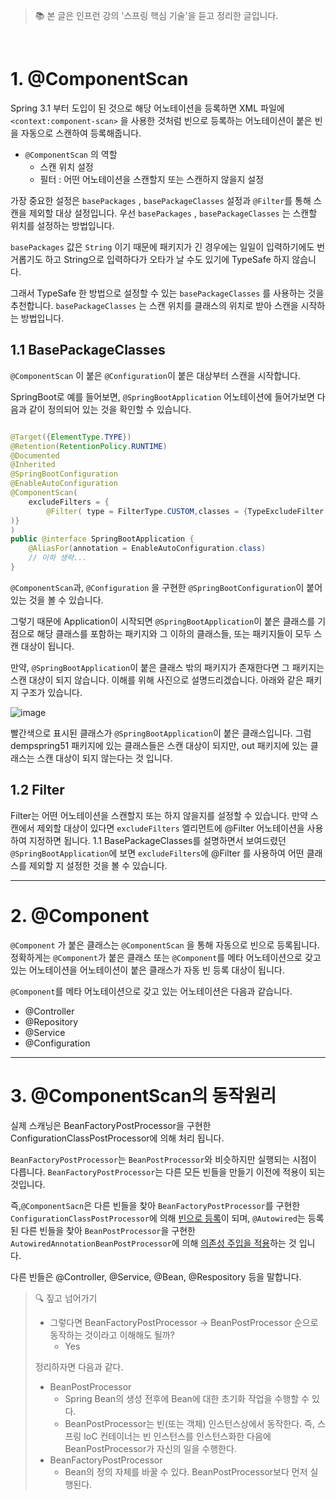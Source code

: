 > 📚 본 글은 인프런 강의 '스프링 핵심 기술'을 듣고 정리한 글입니다. 

<br>

# **1. @ComponentScan**


Spring 3.1 부터 도입이 된 것으로 해당 어노테이션을 등록하면 XML 파일에 `<context:component-scan>` 을 사용한 것처럼 빈으로 등록하는 어노테이션이 붙은 빈을 자동으로 스캔하여 등록해줍니다. 

* `@ComponentScan` 의 역할
   * 스캔 위치 설정
   * 필터 : 어떤 어노테이션을 스캔할지 또는 스캔하지 않을지 설정

가장 중요한 설정은 `basePackages` , `basePackageClasses` 설정과 `@Filter`를 통해 스캔을 제외할 대상 설정입니다. 우선  `basePackages` , `basePackageClasses` 는 스캔할 위치를 설정하는 방법입니다. 

`basePackages` 값은 `String` 이기 때문에 패키지가 긴 경우에는 일일이 입력하기에도 번거롭기도 하고 String으로 입력하다가 오타가 날 수도 있기에 TypeSafe 하지 않습니다.

 그래서 TypeSafe 한 방법으로 설정할 수 있는 `basePackageClasses` 를 사용하는 것을 추천합니다. `basePackageClasses` 는 스캔 위치를 클래스의 위치로 받아 스캔을 시작하는 방법입니다. 

 ## **1.1 BasePackageClasses**
`@ComponentScan` 이 붙은 `@Configuration`이 붙은 대상부터 스캔을 시작합니다. 

SpringBoot로 예를 들어보면, `@SpringBootApplication` 어노테이션에 들어가보면 다음과 같이 정의되어 있는 것을 확인할 수 있습니다. 

```java

@Target({ElementType.TYPE})
@Retention(RetentionPolicy.RUNTIME)
@Documented
@Inherited
@SpringBootConfiguration
@EnableAutoConfiguration
@ComponentScan(
    excludeFilters = {
        @Filter( type = FilterType.CUSTOM,classes = {TypeExcludeFilter.class}), @Filter( type = FilterType.CUSTOM,classes = {AutoConfigurationExcludeFilter.class}
)}
)
public @interface SpringBootApplication {
    @AliasFor(annotation = EnableAutoConfiguration.class)
    // 이하 생략...
}
```
`@ComponentScan`과, `@Configuration` 을 구현한 `@SpringBootConfiguration`이 붙어있는 것을 볼 수 있습니다. 

그렇기 때문에 Application이 시작되면 `@SpringBootApplication`이 붙은 클래스를 기점으로 해당 클래스를 포함하는 패키지와 그 이하의 클래스들, 또는 패키지들이 모두 스캔 대상이 됩니다. 

만약,  `@SpringBootApplication`이 붙은 클래스 밖의 패키지가 존재한다면 그 패키지는 스캔 대상이 되지 않습니다. 이해를 위해 사진으로 설명드리겠습니다. 아래와 같은 패키지 구조가 있습니다. 

![image](https://user-images.githubusercontent.com/63777714/139530194-afc73ea1-0840-4c5e-9ad1-676e60255078.png)

빨간색으로 표시된 클래스가 `@SpringBootApplication`이 붙은 클래스입니다. 그럼 dempspring51 패키지에 있는 클래스들은 스캔 대상이 되지만, out 패키지에 있는 클래스는 스캔 대상이 되지 않는다는 것 입니다. 


## **1.2 Filter**
Filter는 어떤 어노테이션을 스캔할지 또는 하지 않을지를 설정할 수 있습니다. 만약 스캔에서 제외할 대상이 있다면 `excludeFilters` 엘리먼트에 @Filter 어노테이션을 사용하여 지정하면 됩니다. 1.1 BasePackageClasses를 설명하면서 보여드렸던 `@SpringBootApplication`에 보면 `excludeFilters`에 @Filter 를 사용하여 어떤 클래스를 제외할 지 설정한 것을 볼 수 있습니다. 


---
# **2. @Component**

`@Component` 가 붙은 클래스는 `@ComponentScan` 을 통해 자동으로 빈으로 등록됩니다. 정확하게는 `@Component`가 붙은 클래스 또는 `@Component`를 메타 어노테이션으로 갖고 있는 어노테이션을 어노테이션이 붙은 클래스가 자동 빈 등록 대상이 됩니다. 

`@Component`를 메타 어노테이션으로 갖고 있는 어노테이션은 다음과 같습니다. 
* @Controller
* @Repository
* @Service
* @Configuration

---
# **3. @ComponentScan의 동작원리**

실제 스캐닝은 BeanFactoryPostProcessor을 구현한 ConfigurationClassPostProcessor에
의해 처리 됩니다. 

`BeanFactoryPostProcessor`는 `BeanPostProcessor`와 비슷하지만 실행되는 시점이 다릅니다. `BeanFactoryPostProcessor`는 다른 모든 빈들을 만들기 이전에 적용이 되는 것입니다. 

즉,`@ComponentSacn`은 다른 빈들을 찾아 `BeanFactoryPostProcessor`를 구현한 `ConfigurationClassPostProcessor`에 의해 <u>빈으로 등록</u>이 되며, `@Autowired`는  등록된 다른 빈들을 찾아 `BeanPostProcessor`을 구현한  `AutowiredAnnotationBeanPostProcessor`에 의해 <u>의존성 주입을 적용</u>하는 것 입니다. 

다른 빈들은 @Controller, @Service, @Bean, @Respository 등을 말합니다. 

> 🔍 짚고 넘어가기 <br>
> * 그렇다면 BeanFactoryPostProcessor -> BeanPostProcessor 순으로 동작하는 것이라고 이해해도 될까? 
>     * Yes
>
> 정리하자면 다음과 같다. 
> * BeanPostProcessor 
>    * Spring Bean의 생성 전후에 Bean에 대한 초기화 작업을 수행할 수 있다.
>    * BeanPostProcessor는 빈(또는 객체) 인스턴스상에서 동작한다. 즉, 스프링 IoC 컨테이너는 빈 인스턴스를 인스턴스화한 다음에 BeanPostProcessor가 자신의 일을 수행한다.
> * BeanFactoryPostProcessor
>    * Bean의 정의 자체를 바꿀 수 있다. BeanPostProcessor보다 먼저 실행된다.
